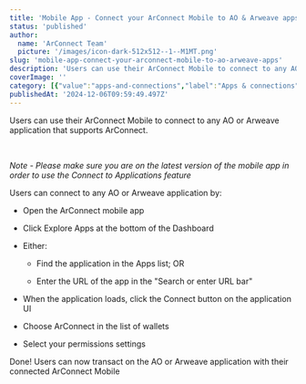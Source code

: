 ```yaml
---
title: 'Mobile App - Connect your ArConnect Mobile to AO & Arweave apps'
status: 'published'
author:
  name: 'ArConnect Team'
  picture: '/images/icon-dark-512x512--1--M1MT.png'
slug: 'mobile-app-connect-your-arconnect-mobile-to-ao-arweave-apps'
description: 'Users can use their ArConnect Mobile to connect to any AO or Arweave application that supports ArConnect.'
coverImage: ''
category: [{"value":"apps-and-connections","label":"Apps & connections"},{"label":"Mobile app","value":"mobile-app"},{"value":"pinned","label":"Pinned"}]
publishedAt: '2024-12-06T09:59:49.497Z'
---
```


Users can use their ArConnect Mobile to connect to any AO or Arweave application that supports ArConnect.<br>

<br>

*Note - Please make sure you are on the latest version of the mobile app in order to use the Connect to Applications feature*

Users can connect to any AO or Arweave application by:

- Open the ArConnect mobile app

- Click Explore Apps at the bottom of the Dashboard

- Either:

    - Find the application in the Apps list; OR

    - Enter the URL of the app in the "Search or enter URL bar"

    <!-- -->

    <!-- -->

- When the application loads, click the Connect button on the application UI

- Choose ArConnect in the list of wallets

- Select your permissions settings

Done! Users can now transact on the AO or Arweave application with their connected ArConnect Mobile

